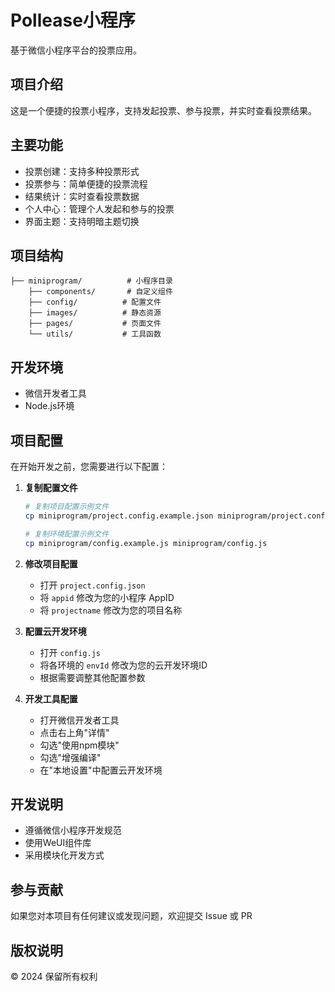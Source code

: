 # Pollease小程序

基于微信小程序平台的投票应用。

## 项目介绍

这是一个便捷的投票小程序，支持发起投票、参与投票，并实时查看投票结果。

## 主要功能

- 投票创建：支持多种投票形式
- 投票参与：简单便捷的投票流程
- 结果统计：实时查看投票数据
- 个人中心：管理个人发起和参与的投票
- 界面主题：支持明暗主题切换

## 项目结构

```
├── miniprogram/          # 小程序目录
    ├── components/       # 自定义组件
    ├── config/          # 配置文件
    ├── images/          # 静态资源
    ├── pages/           # 页面文件
    └── utils/           # 工具函数
```

## 开发环境

- 微信开发者工具
- Node.js环境

## 项目配置

在开始开发之前，您需要进行以下配置：

1. **复制配置文件**
   ```bash
   # 复制项目配置示例文件
   cp miniprogram/project.config.example.json miniprogram/project.config.json
   
   # 复制环境配置示例文件
   cp miniprogram/config.example.js miniprogram/config.js
   ```

2. **修改项目配置**
   - 打开 `project.config.json`
   - 将 `appid` 修改为您的小程序 AppID
   - 将 `projectname` 修改为您的项目名称

3. **配置云开发环境**
   - 打开 `config.js`
   - 将各环境的 `envId` 修改为您的云开发环境ID
   - 根据需要调整其他配置参数

4. **开发工具配置**
   - 打开微信开发者工具
   - 点击右上角"详情"
   - 勾选"使用npm模块"
   - 勾选"增强编译"
   - 在"本地设置"中配置云开发环境

## 开发说明

- 遵循微信小程序开发规范
- 使用WeUI组件库
- 采用模块化开发方式

## 参与贡献

如果您对本项目有任何建议或发现问题，欢迎提交 Issue 或 PR

## 版权说明

© 2024 保留所有权利
